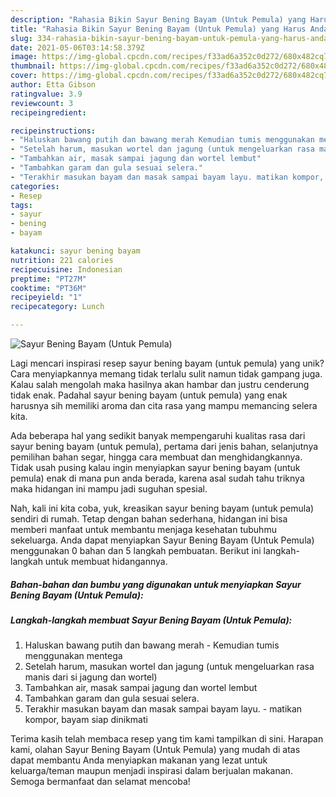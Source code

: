 ```yaml
---
description: "Rahasia Bikin Sayur Bening Bayam (Untuk Pemula) yang Harus Anda Coba"
title: "Rahasia Bikin Sayur Bening Bayam (Untuk Pemula) yang Harus Anda Coba"
slug: 334-rahasia-bikin-sayur-bening-bayam-untuk-pemula-yang-harus-anda-coba
date: 2021-05-06T03:14:58.379Z
image: https://img-global.cpcdn.com/recipes/f33ad6a352c0d272/680x482cq70/sayur-bening-bayam-untuk-pemula-foto-resep-utama.jpg
thumbnail: https://img-global.cpcdn.com/recipes/f33ad6a352c0d272/680x482cq70/sayur-bening-bayam-untuk-pemula-foto-resep-utama.jpg
cover: https://img-global.cpcdn.com/recipes/f33ad6a352c0d272/680x482cq70/sayur-bening-bayam-untuk-pemula-foto-resep-utama.jpg
author: Etta Gibson
ratingvalue: 3.9
reviewcount: 3
recipeingredient:

recipeinstructions:
- "Haluskan bawang putih dan bawang merah Kemudian tumis menggunakan mentega"
- "Setelah harum, masukan wortel dan jagung (untuk mengeluarkan rasa manis dari si jagung dan wortel)"
- "Tambahkan air, masak sampai jagung dan wortel lembut"
- "Tambahkan garam dan gula sesuai selera."
- "Terakhir masukan bayam dan masak sampai bayam layu. matikan kompor, bayam siap dinikmati"
categories:
- Resep
tags:
- sayur
- bening
- bayam

katakunci: sayur bening bayam 
nutrition: 221 calories
recipecuisine: Indonesian
preptime: "PT27M"
cooktime: "PT36M"
recipeyield: "1"
recipecategory: Lunch

---
```



![Sayur Bening Bayam (Untuk Pemula)](https://img-global.cpcdn.com/recipes/f33ad6a352c0d272/680x482cq70/sayur-bening-bayam-untuk-pemula-foto-resep-utama.jpg)

Lagi mencari inspirasi resep sayur bening bayam (untuk pemula) yang unik? Cara menyiapkannya memang tidak terlalu sulit namun tidak gampang juga. Kalau salah mengolah maka hasilnya akan hambar dan justru cenderung tidak enak. Padahal sayur bening bayam (untuk pemula) yang enak harusnya sih memiliki aroma dan cita rasa yang mampu memancing selera kita.

Ada beberapa hal yang sedikit banyak mempengaruhi kualitas rasa dari sayur bening bayam (untuk pemula), pertama dari jenis bahan, selanjutnya pemilihan bahan segar, hingga cara membuat dan menghidangkannya. Tidak usah pusing kalau ingin menyiapkan sayur bening bayam (untuk pemula) enak di mana pun anda berada, karena asal sudah tahu triknya maka hidangan ini mampu jadi suguhan spesial.




Nah, kali ini kita coba, yuk, kreasikan sayur bening bayam (untuk pemula) sendiri di rumah. Tetap dengan bahan sederhana, hidangan ini bisa memberi manfaat untuk membantu menjaga kesehatan tubuhmu sekeluarga. Anda dapat menyiapkan Sayur Bening Bayam (Untuk Pemula) menggunakan 0 bahan dan 5 langkah pembuatan. Berikut ini langkah-langkah untuk membuat hidangannya.

<!--inarticleads1-->

##### Bahan-bahan dan bumbu yang digunakan untuk menyiapkan Sayur Bening Bayam (Untuk Pemula):





<!--inarticleads2-->

##### Langkah-langkah membuat Sayur Bening Bayam (Untuk Pemula):

1. Haluskan bawang putih dan bawang merah - Kemudian tumis menggunakan mentega
1. Setelah harum, masukan wortel dan jagung (untuk mengeluarkan rasa manis dari si jagung dan wortel)
1. Tambahkan air, masak sampai jagung dan wortel lembut
1. Tambahkan garam dan gula sesuai selera.
1. Terakhir masukan bayam dan masak sampai bayam layu. - matikan kompor, bayam siap dinikmati




Terima kasih telah membaca resep yang tim kami tampilkan di sini. Harapan kami, olahan Sayur Bening Bayam (Untuk Pemula) yang mudah di atas dapat membantu Anda menyiapkan makanan yang lezat untuk keluarga/teman maupun menjadi inspirasi dalam berjualan makanan. Semoga bermanfaat dan selamat mencoba!

